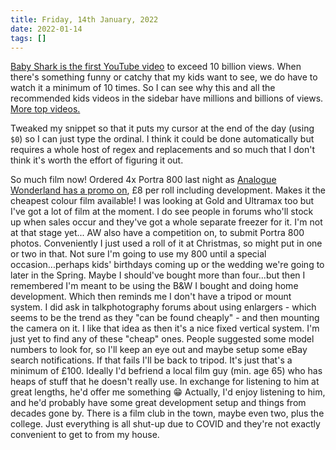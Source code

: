 ```yaml
---
title: Friday, 14th January, 2022
date: 2022-01-14
tags: []
---
```


[Baby Shark is the first YouTube video](https://www.youtube.com/watch?v=XqZsoesa55w) to exceed 10 billion views. When there's something funny or catchy that my kids want to see, we do have to watch it a minimum of 10 times. So I can see why this and all the recommended kids videos in the sidebar have millions and billions of views. [More top videos.](https://en.wikipedia.org/wiki/List_of_most-viewed_YouTube_videos)

Tweaked my snippet so that it puts my cursor at the end of the day (using `$0`) so I can just type the ordinal. I think it could be done automatically but requires a whole host of regex and replacements and so much that I don't think it's worth the effort of figuring it out.

So much film now! Ordered 4x Portra 800 last night as [Analogue Wonderland has a promo on](https://analoguewonderland.co.uk/collections/kodak-portra-800-film/products/portra-800-35mm-development-and-standard-scan-combined-add-on), £8 per roll including development. Makes it the cheapest colour film available! I was looking at Gold and Ultramax too but I've got a lot of film at the moment. I do see people in forums who'll stock up when sales occur and they've got a whole separate freezer for it. I'm not at that stage yet... AW also have a competition on, to submit Portra 800 photos. Conveniently I just used a roll of it at Christmas, so might put in one or two in that. Not sure I'm going to use my 800 until a special occasion...perhaps kids' birthdays coming up or the wedding we're going to later in the Spring. Maybe I should've bought more than four...but then I remembered I'm meant to be using the B&W I bought and doing home development. Which then reminds me I don't have a tripod or mount system. I did ask in talkphotography forums about using enlargers - which seems to be the trend as they "can be found cheaply" - and then mounting the camera on it. I like that idea as then it's a nice fixed vertical system. I'm just yet to find any of these "cheap" ones. People suggested some model numbers to look for, so I'll keep an eye out and maybe setup some eBay search notifications. If that fails I'll be back to tripod. It's just that's a minimum of £100. Ideally I'd befriend a local film guy (min. age 65) who has heaps of stuff that he doesn't really use. In exchange for listening to him at great lengths, he'd offer me something 😁 Actually, I'd enjoy listening to him, and he'd probably have some great development setup and things from decades gone by. There is a film club in the town, maybe even two, plus the college. Just everything is all shut-up due to COVID and they're not exactly convenient to get to from my house.
